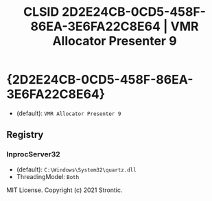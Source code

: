 ﻿---
title: "CLSID 2D2E24CB-0CD5-458F-86EA-3E6FA22C8E64 | VMR Allocator Presenter 9"
excerpt: What is COM-Object CLSID 2D2E24CB-0CD5-458F-86EA-3E6FA22C8E64?
---

# {2D2E24CB-0CD5-458F-86EA-3E6FA22C8E64}

* (default): `VMR Allocator Presenter 9`

## Registry


### InprocServer32

* (default): `C:\Windows\System32\quartz.dll`
* ThreadingModel: `Both`

MIT License. Copyright (c) 2021 Strontic.


